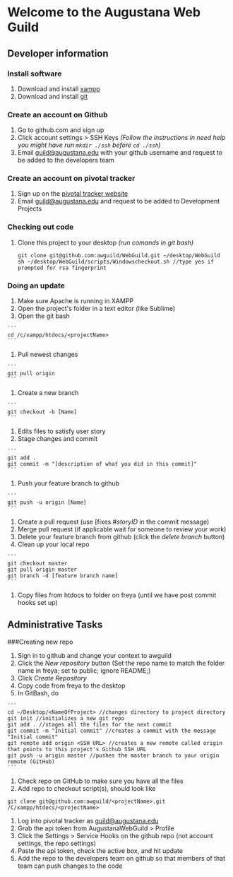 # Welcome to the Augustana Web Guild

## Developer information

### Install software
1. Download and install [xampp](http://www.apachefriends.org/en/xampp.html)
1. Download and install [git](http://git-scm.com/downloads)

### Create an account on Github
1. Go to github.com and sign up
1. Click account settings > SSH Keys *(Follow the instructions in need help you might have run ``` mkdir ./ssh ``` before ``` cd ./ssh ```)*
1. Email guild@augustana.edu with your github username and request to be added to the developers team

### Create an account on pivotal tracker
1. Sign up on the [pivotal tracker website](https://www.pivotaltracker.com/)
1. Email guild@augustana.edu and request to be added to Development Projects

### Checking out code
1. Clone this project to your desktop *(run comands in git bash)*

    ```
    git clone git@github.com:awguild/WebGuild.git ~/desktop/WebGuild
    sh ~/desktop/WebGuild/scripts/Windowscheckout.sh //type yes if prompted for rsa fingerprint
    ```

### Doing an update
  1. Make sure Apache is running in XAMPP
  1. Open the project's folder in a text editor (like Sublime)
  1. Open the git bash 

    ```
    cd /c/xampp/htdocs/<projectName>
    ```
  1. Pull newest changes 
    
    ```
    git pull origin
    ```
  1. Create a new branch

    ```
    git checkout -b [Name]
    ```
  1. Edits files to satisfy user story
  1. Stage changes and commit
   
    ```
    git add .
    git commit -m "[description of what you did in this commit]"
    ```
  1. Push your feature branch to github

    ```
    git push -u origin [Name]
    ```
  1. Create a pull request (use [fixes #*storyID* in the commit message)
  1. Merge pull request (if applicable wait for someone to review your work)
  1. Delete your feature branch from github (click the *delete branch* button)
  1. Clean up your local repo 

    ```
    git checkout master
    git pull origin master
    git branch -d [feature branch name]
    ```
  1. Copy files from htdocs to folder on freya (until we have post commit hooks set up)

## Administrative Tasks

###Creating new repo
  1. Sign in to github and change your context to awguild
  1. Click the *New repository* button (Set the repo name to match the folder name in freya; set to public; ignore README;)
  1. Click *Create Repository*
  1. Copy code from freya to the desktop
  1. In GitBash, do 

    ```
    cd ~/Desktop/<NameOfProject> //changes directory to project directory
    git init //initializes a new git repo
    git add . //stages all the files for the next commit
    git commit -m "Initial commit" //creates a commit with the message "Initial commit"
    git remote add origin <SSH URL> //creates a new remote called origin that points to this project's Github SSH URL
    git push -u origin master //pushes the master branch to your origin remote (GitHub)
    ```
  1. Check repo on GitHub to make sure you have all the files
  1. Add repo to checkout script(s), should look like
   ```
   git clone git@github.com:awguild/<projectName>.git /C/xampp/htdocs/<projectName>
   ```
  1. Log into pivotal tracker as guild@augustana.edu
  1. Grab the api token from AugustanaWebGuild > Profile
  1. Click the Settings > Service Hooks on the github repo (not account settings, the repo settings)
  1. Paste the api token, check the active box, and hit update
  1. Add the repo to the developers team on github so that members of that team can push changes to the code